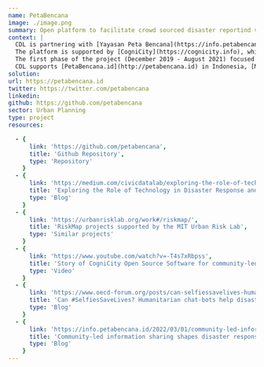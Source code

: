 ```yaml
---
name: PetaBencana
image: ./image.png
summary: Open platform to facilitate crowd sourced disaster reportind via social media.
context: |
  CDL is partnering with [Yayasan Peta Bencana](https://info.petabencana.id/foundation/) in building a disaster reporting platform - [PetaBencana.id](https://petabencana.id/). The platform allows the users to report disasters, through a web-based platform or through social media, and displays the location, type and status of disasters on a map in real-time. This platform displays reports made by citizens, along with information from conventional sources of government agencies. The platform has helped plan better responses to disasters and has helped citizens make better decisions about their safety. Since its inception in 2014, a total of 20,161 reports have been made on the platform, helping plan better response. 
  The platform is supported by [CogniCity](https://cognicity.info), which is a free and open source software for collection and visualisation of geospatial data. The [source code](https://github.com/petabencana) of the platform is open and free for anyone to access.
  The first phase of the project (December 2019 - August 2021) focused on (i) expanding the platform to report six types of disasters (earthquake, flood, volcano, haze, forest fire, and wind), and (ii) expanding the platform to cover entire Indonesia. While the second phase of the project (August 2021 - November 2022) focuses on adding and upgrading features on the platform. 
  CDL supports [PetaBencana.id](http://petabencana.id) in Indonesia, [MapaKalamidad.ph](https://mapakalamidad.ph) in the Philippines, and additional urban experiments with the code in Asia and beyond.
solution:
url: https://petabencana.id
twitter: https://twitter.com/petabencana
linkedin:
github: https://github.com/petabencana
sector: Urban Planning
type: project
resources:

  - {
      link: 'https://github.com/petabencana',
      title: 'Github Repository',
      type: 'Repository'
    }
  - {
      link: 'https://medium.com/civicdatalab/exploring-the-role-of-technology-in-disaster-response-and-management-c745cca74d5c',
      title: 'Exploring the Role of Technology in Disaster Response and Management',
      type: 'Blog'
    }
  - {
      link: 'https://urbanrisklab.org/work#/riskmap/',
      title: 'RiskMap projects supported by the MIT Urban Risk Lab',
      type: 'Similar projects'
    }
  - {
      link: 'https://www.youtube.com/watch?v=-T4s7xRbpss',
      title: 'Story of CogniCity Open Source Software for community-led disaster response and recovery',
      type: 'Video'
    }
  - {
      link: 'https://www.oecd-forum.org/posts/can-selfiessavelives-humanitarian-chat-bots-help-disaster-response-in-southeast-asia',
      title: 'Can #SelfiesSaveLives? Humanitarian chat-bots help disaster response in Southeast Asia',
      type: 'Blog'
    }
  - {
      link: 'https://info.petabencana.id/2022/03/01/community-led-information-sharing-shapes-disaster-response-during-city-wide-flooding-in-medan/',
      title: 'Community-led information sharing shapes disaster response during city-wide flooding in Medan',
      type: 'Blog'
    }
---
```

